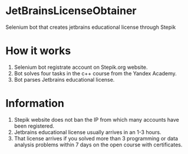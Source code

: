 # JetBrainsLicenseObtainer
Selenium bot that creates jetbrains educational license through Stepik

# How it works
1) Selenium bot registrate account on Stepik.org website.
2) Bot solves four tasks in the c++ course from the Yandex Academy.
3) Bot parses Jetbrains educational license.

# Information
1. Stepik website does not ban the IP from which many accounts have been registered.<br />
2. Jetbrains educational license usually arrives in an 1-3 hours.<br />
3. That license arrives if you solved more than 3 programming or data analysis problems within 7 days on the open course with certificates.
